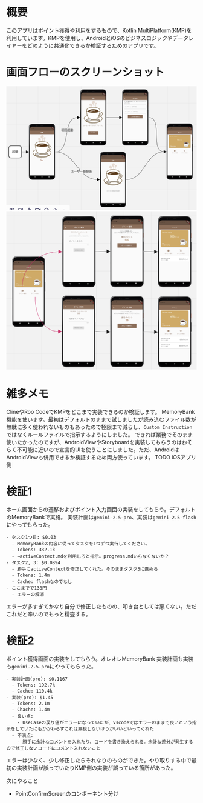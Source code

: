 # 概要
このアプリはポイント獲得や利用をするもので、Kotlin MultiPlatform(KMP)を利用しています。KMPを使用し、AndroidとiOSのビジネスロジックやデータレイヤーをどのように共通化できるか検証するためのアプリです。

# 画面フローのスクリーンショット
![01_start](./images/01_起動処理フロー.png)  
![02_business](./images/02_ポイント獲得と利用フロー.png)


# 雑多メモ
ClineやRoo CodeでKMPをどこまで実装できるのか検証します。
MemoryBank機能を使います。最初はデフォルトのままで試しましたが読み込むファイル数が無駄に多く使われないものもあったので極限まで減らし、`Custom Instruction`ではなくルールファイルで指示するようにしました。
できれば業務でそのまま使いたかったのですが、AndroidViewやStoryboardを実装してもらうのはおそらく不可能に近いので宣言的UIを使うことにしました。ただ、AndroidはAndroidViewも併用できるか検証するため両方使っています。
TODO iOSアプリ側

# 検証1
ホーム画面からの遷移およびポイント入力画面の実装をしてもらう。デフォルトのMemoryBankで実施。
実装計画は`gemini-2.5-pro`、実装は`gemini-2.5-flash`にやってもらった。
```
- タスク1つ目: $0.03
  - MemoryBankの内容に従ってタスクを1つずつ実行してください。
  - Tokens: 332.1k
  - →activeContext.mdを利用しろと指示。progress.mdいらなくないか？
- タスク2, 3: $0.0894
  - 勝手にactiveContextを修正してくれた。そのままタスク3に進める
  - Tokens: 1.4m
  - Cache: flashなのでなし
- ここまでで138円
  - エラーの解消
```
エラーが多すぎてかなり自分で修正したものの、叩き台としては悪くない。ただこれだと辛いのでもっと精査する。

# 検証2
ポイント獲得画面の実装をしてもらう。オレオレMemoryBank
実装計画も実装も`gemini-2.5-pro`にやってもらった。
```
- 実装計画(pro): $0.1167
  - Tokens: 192.7k
  - Cache: 110.4k
- 実装(pro): $1.45
  - Tokens: 2.1m
  - Chache: 1.4m
  - 良い点:
    - UseCaseの戻り値がエラーになっていたが、vscodeではエラーのままで良いという指示をしていたにもかかわらずこれは無視しないほうがいいといってくれた
  - 不満点:
    - 勝手に余計なコメントを入れたり、コードを書き換えられる。余計な差分が発生するので修正しないコードにコメント入れないこと
```
エラーは少なく、少し修正したらそれなりのものができた。やり取りする中で最初の実装計画が誤っていたりKMP側の実装が誤っている箇所があった。

次にやること
- PointConfirmScreenのコンポーネント分け

